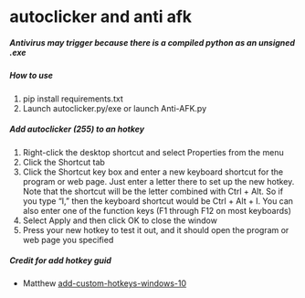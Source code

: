 # __autoclicker and anti afk__
##### Antivirus may trigger because there is a compiled python as an unsigned .exe

##### How to use
1. pip install requirements.txt
2. Launch autoclicker.py/exe or launch Anti-AFK.py

##### Add autoclicker (255) to an hotkey
1. Right-click the desktop shortcut and select Properties from the menu
2. Click the Shortcut tab
3. Click the Shortcut key box and enter a new keyboard shortcut for the program or web page. Just enter a letter there to set up the new hotkey. Note that the shortcut will be the letter combined with Ctrl + Alt. So if you type “I,” then the keyboard shortcut would be Ctrl + Alt + I. You can also enter one of the function keys (F1 through F12 on most keyboards)
4. Select Apply and then click OK to close the window
5. Press your new hotkey to test it out, and it should open the program or web page you specified

##### Credit for add hotkey guid
* Matthew
[add-custom-hotkeys-windows-10](https://www.alphr.com/add-custom-hotkeys-windows-10/)
